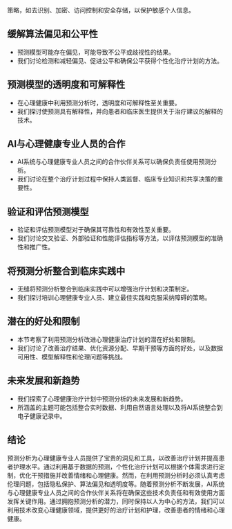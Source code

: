 策略，如去识别、加密、访问控制和安全存储，以保护敏感个人信息。

缓解算法偏见和公平性
----------

* 预测模型可能存在偏见，可能导致不公平或歧视性的结果。
* 我们讨论检测和减轻偏见、促进公平和确保公平获得个性化治疗计划的方法。

预测模型的透明度和可解释性
-------------

* 在心理健康中利用预测分析时，透明度和可解释性至关重要。
* 我们探讨使预测具有解释性，并向患者和临床医生提供关于治疗建议的解释的技术。

AI与心理健康专业人员的合作
--------------

* AI系统与心理健康专业人员之间的合作伙伴关系可以确保负责任使用预测分析。
* 我们讨论在整个治疗计划过程中保持人类监督、临床专业知识和共享决策的重要性。

验证和评估预测模型
---------

* 验证和评估预测模型对于确保其可靠性和有效性至关重要。
* 我们讨论交叉验证、外部验证和性能评估指标等方法，以评估预测模型的准确性和推广性。

将预测分析整合到临床实践中
-------------

* 无缝将预测分析整合到临床实践中可以增强治疗计划和决策制定。
* 我们探讨培训心理健康专业人员、建立最佳实践和克服采纳障碍的策略。

潜在的好处和限制
--------

* 本节考察了利用预测分析改进心理健康治疗计划的潜在好处和限制。
* 我们讨论了改善治疗结果、优化资源分配、早期干预等方面的好处，以及数据可用性、模型解释性和伦理问题等挑战。

未来发展和新趋势
--------

* 我们探索了心理健康治疗计划中预测分析的未来发展和新趋势。
* 所涵盖的主题可能包括整合实时数据、利用自然语言处理以及将AI系统整合到电子健康记录中。

结论
---

预测分析为心理健康专业人员提供了宝贵的洞见和工具，以改善治疗计划并提高患者护理水平。通过利用基于数据的预测，个性化治疗计划可以根据个体需求进行定制，优化干预措施并改善情绪和心理健康。然而，在利用预测分析时必须认真考虑伦理问题，包括隐私保护、算法偏见和透明度等。随着预测分析不断发展，AI系统与心理健康专业人员之间的合作伙伴关系将在确保这些技术负责任和有效使用方面发挥关键作用。通过拥抱预测分析的潜力，同时保持以人为中心的方法，我们可以利用技术改变心理健康领域，提供更好的治疗计划和护理，改善患者的情绪和心理健康。

